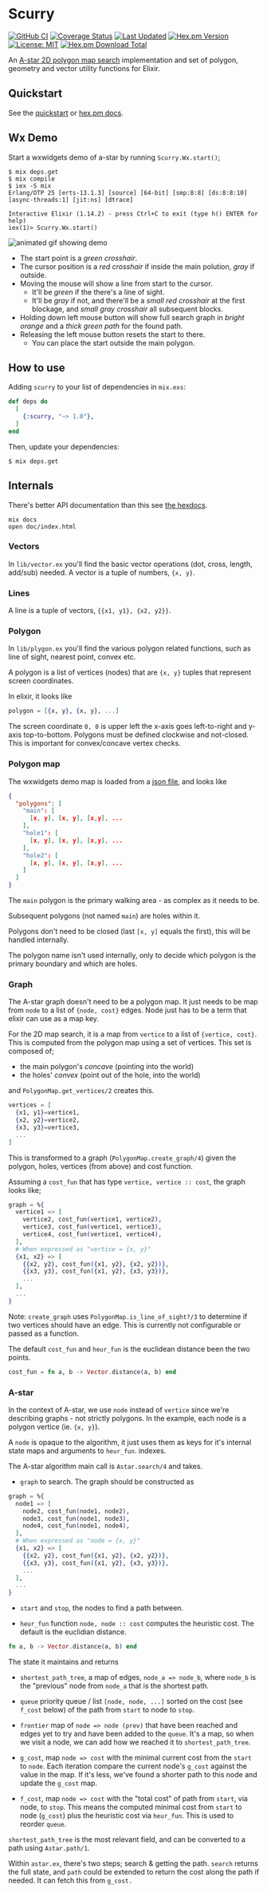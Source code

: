Scurry
======
[![GitHub CI](https://github.com/eskil/scurry/actions/workflows/elixir.yml/badge.svg)](https://github.com/eskil/scurry/actions/workflows/elixir.yml)
[![Coverage Status](https://coveralls.io/repos/github/eskil/scurry/badge.svg?branch=main)](https://coveralls.io/github/eskil/scurry?branch=main)
[![Last Updated](https://img.shields.io/github/last-commit/eskil/scurry.svg)](https://github.com/eskil/scurry/commits/master)
[![Hex.pm Version](https://img.shields.io/hexpm/v/scurry.svg?style=flat-square)](https://hex.pm/packages/scurry)
[![License: MIT](https://img.shields.io/badge/License-MIT-yellow.svg)](https://opensource.org/licenses/MIT)
[![Hex.pm Download Total](https://img.shields.io/hexpm/dt/scurry.svg?style=flat-square)](https://hex.pm/packages/scurry)

An
[A-star 2D polygon map search](https://en.wikipedia.org/wiki/A*_search_algorithm)
implementation and set of polygon, geometry and vector utility
functions for Elixir.

## Quickstart

See the [quickstart](Quickstart.md) or [hex.pm docs](https://hexdocs.pm/scurry).


## Wx Demo

Start a wxwidgets demo of a-star by running `Scurry.Wx.start()`;

```
$ mix deps.get
$ mix compile
$ iex -S mix
Erlang/OTP 25 [erts-13.1.3] [source] [64-bit] [smp:8:8] [ds:8:8:10] [async-threads:1] [jit:ns] [dtrace]

Interactive Elixir (1.14.2) - press Ctrl+C to exit (type h() ENTER for help)
iex(1)> Scurry.Wx.start()
```

![animated gif showing demo](imgs/a-star-sample.gif?raw=true "A-star demo")

* The start point is a *green crosshair*.
* The cursor position is a *red crosshair* if inside the main polution, *gray* if outside.
* Moving the mouse will show a line from start to the cursor.
  * It'll be *green* if the there's a line of sight.
  * It'll be *gray* if not, and there'll be a *small red crosshair* at
    the first blockage, and *small gray crosshair* all subsequent
    blocks.
* Holding down left mouse button will show full search graph in
  *bright orange* and a *thick green path* for the found path.
* Releasing the left mouse button resets the start to there.
  * You can place the start outside the main polygon.


## How to use

Adding `scurry` to your list of dependencies in `mix.exs`:

```elixir
def deps do
  [
    {:scurry, "~> 1.0"},
  ]
end
```

Then, update your dependencies:

```sh-session
$ mix deps.get
```

## Internals

There's better API documentation than this see [the hexdocs](https://hexdocs.pm/scurry).

```
mix docs
open doc/index.html
```

### Vectors

In `lib/vector.ex` you'll find the basic vector operations (dot,
cross, length, add/sub) needed. A vector is a tuple of numbers, `{x, y}`.

### Lines

A line is a tuple of vectors, `{{x1, y1}, {x2, y2}}`.

### Polygon

In `lib/plygon.ex` you'll find the various polygon related functions,
such as line of sight, nearest point, convex etc.

A polygon is a list of vertices (nodes) that are `{x, y}` tuples that
represent screen coordinates.

In elixir, it looks like

```elixir
polygon = [{x, y}, {x, y}, ...]
```

The screen coordinate `0, 0` is upper left the x-axis goes
left-to-right and y-axis top-to-bottom. Polygons must be defined
clockwise and not-closed. This is important for convex/concave vertex
checks.

### Polygon map

The wxwidgets demo map is loaded from a [json file](priv/complex.json), and looks like

```json
{
  "polygons": [
    "main": [
      [x, y], [x, y], [x,y], ...
    ],
    "hole1": [
      [x, y], [x, y], [x,y], ...
    ],
    "hole2": [
      [x, y], [x, y], [x,y], ...
    ]
  ]
}
```

The `main` polygon is the primary walking area - as complex as it
needs to be.

Subsequent polygons (not named `main`) are holes within it.

Polygons don't need to be closed (last `[x, y]` equals the first),
this will be handled internally.

The polygon name isn't used internally, only to decide which polygon
is the primary boundary and which are holes.

### Graph

The A-star graph doesn't need to be a polygon map. It just needs to be
map from `node` to a list of `{node, cost}` edges. Node just has to be
a term that elixir can use as a map key.

For the 2D map search, it is a map from `vertice` to a list of
`{vertice, cost}`. This is computed from the polygon map using a set
of vertices. This set is composed of;

* the main polygon's *concave*  (pointing into the world)
* the holes' *convex* (point out of the hole, into the world)

and `PolygonMap.get_vertices/2` creates this.

```elixir
vertices = [
  {x1, y1}=vertice1,
  {x2, y2}=vertice2,
  {x3, y3}=vertice3,
  ...
]
```

This is transformed to a graph (`PolygonMap.create_graph/4`) given the
polygon, holes, vertices (from above) and cost function.

Assuming a `cost_fun` that has type `vertice, vertice :: cost`, the graph looks like;

```elixir
graph = %{
  vertice1 => [
    vertice2, cost_fun(vertice1, vertice2),
    vertice3, cost_fun(vertice1, vertice3),
    vertice4, cost_fun(vertice1, vertice4),
  ],
  # When expressed as "vertice = {x, y}"
  {x1, x2} => [
    {{x2, y2}, cost_fun({x1, y2}, {x2, y2})},
    {{x3, y3}, cost_fun({x1, y2}, {x3, y3})},
    ...
  ],
  ...
}
```

Note: `create_graph` uses `PolygonMap.is_line_of_sight?/3` to
determine if two vertices should have an edge. This is currently not
configurable or passed as a function.

The default `cost_fun` and `heur_fun` is the euclidean distance been
the two points.

```elixir
cost_fun = fn a, b -> Vector.distance(a, b) end
```

### A-star

In the context of A-star, we use `node` instead of `vertice` since we're
describing graphs - not strictly polygons. In the example, each node
is a polygon vertice (ie. `{x, y}`).

A `node` is opaque to the algorithm, it just uses them as
keys for it's internal state maps and arguments to `heur_fun`.
indexes.

The A-star algorithm main call is `Astar.search/4` and takes.

* `graph` to search. The graph should be constructed as

```elixir
graph = %{
  node1 => [
    node2, cost_fun(node1, node2),
    node3, cost_fun(node1, node3),
    node4, cost_fun(node1, node4),
  ],
  # When expressed as "node = {x, y}"
  {x1, x2} => [
    {{x2, y2}, cost_fun({x1, y2}, {x2, y2})},
    {{x3, y3}, cost_fun({x1, y2}, {x3, y3})},
    ...
  ],
  ...
}
```

* `start` and `stop`, the nodes to find a path between.

* `heur_fun` function `node, node :: cost` computes the heuristic
  cost. The default is the euclidian distance.

```elixir
fn a, b -> Vector.distance(a, b) end
```

The state it maintains and returns

* `shortest_path_tree`, a map of edges, `node_a => node_b`,
  where `node_b` is the "previous" node from `node_a` that is
  the shortest path.

* `queue` priority queue / list `[node, node, ...]` sorted on
  the cost (see `f_cost` below) of the path from `start` to node to
  `stop`.

* `frontier` map of `node => node (prev)` that have been reached
  and edges yet to try and have been added to the `queue`. It's a map,
  so when we visit a node, we can add how we reached it to
  `shortest_path_tree`.

* `g_cost`, map `node => cost` with the minimal current cost from
  the `start` to `node`. Each iteration compare the current
  node's `g_cost` against the value in the map. If it's less, we've
  found a shorter path to this node and update the `g_cost` map.

* `f_cost`, map `node => cost` with the "total cost" of path from
  `start`, via node, to `stop`. This means the computed minimal
  cost from `start` to node (`g_cost`) plus the heuristic cost via
  `heur_fun`. This is used to reorder `queue`.

`shortest_path_tree` is the most relevant field, and can be converted
to a path using `Astar.path/1`.

Within `astar.ex`, there's two steps; search & getting the
path. `search` returns the full state, and `path` could be
extended to return the cost along the path if needed. It can fetch
this from `g_cost.`
